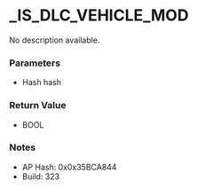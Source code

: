 # _IS_DLC_VEHICLE_MOD

No description available.

### Parameters
* Hash hash

### Return Value
* BOOL

### Notes
* AP Hash: 0x0x35BCA844
* Build: 323


